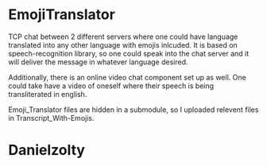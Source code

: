 # EmojiTranslator

TCP chat between 2 different servers where one could have language translated into any other language with emojis inlcuded. 
It is based on speech-recognition library, so one could speak into the chat server and it will deliver the message in whatever language desired. 

Additionally, there is an online video chat component set up as well. One could take have a video of oneself where their speech is being transliterated in english.

Emoji_Translator files are hidden in a submodule, so I uploaded relevent files in Transcript_With-Emojis.
# Danielzolty
